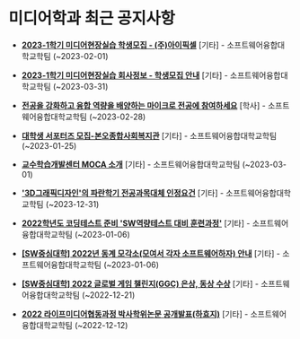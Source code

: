 # 미디어학과 최근 공지사항

* **[2023-1학기 미디어현장실습 학생모집 - (주)아이픽셀](https://media.ajou.ac.kr/media/board/board01.jsp?mode=view&amp;article_no=233441&amp;board_wrapper=%2Fmedia%2Fboard%2Fboard01.jsp&amp;pager.offset=0&amp;board_no=304)**
 [기타] - 소프트웨어융합대학교학팀 (~2023-02-01)

* **[2023-1학기 미디어현장실습 회사정보 - 학생모집 안내](https://media.ajou.ac.kr/media/board/board01.jsp?mode=view&amp;article_no=233440&amp;board_wrapper=%2Fmedia%2Fboard%2Fboard01.jsp&amp;pager.offset=0&amp;board_no=304)**
 [기타] - 소프트웨어융합대학교학팀 (~2023-03-31)

* **[전공을 강화하고 융합 역량을 배양하는 마이크로 전공에 참여하세요](https://media.ajou.ac.kr/media/board/board01.jsp?mode=view&amp;article_no=233439&amp;board_wrapper=%2Fmedia%2Fboard%2Fboard01.jsp&amp;pager.offset=0&amp;board_no=304)**
 [학사] - 소프트웨어융합대학교학팀 (~2023-02-28)

* **[대학생 서포터즈 모집-본오종합사회복지관](https://media.ajou.ac.kr/media/board/board01.jsp?mode=view&amp;article_no=233141&amp;board_wrapper=%2Fmedia%2Fboard%2Fboard01.jsp&amp;pager.offset=0&amp;board_no=304)**
 [기타] - 소프트웨어융합대학교학팀 (~2023-01-25)

* **[교수학습개발센터 MOCA 소개](https://media.ajou.ac.kr/media/board/board01.jsp?mode=view&amp;article_no=232970&amp;board_wrapper=%2Fmedia%2Fboard%2Fboard01.jsp&amp;pager.offset=0&amp;board_no=304)**
 [기타] - 소프트웨어융합대학교학팀 (~2023-03-01)

* **[&#x27;3D그래픽디자인&#x27;의 파란학기 전공과목대체 인정요건](https://media.ajou.ac.kr/media/board/board01.jsp?mode=view&amp;article_no=232882&amp;board_wrapper=%2Fmedia%2Fboard%2Fboard01.jsp&amp;pager.offset=0&amp;board_no=304)**
 [기타] - 소프트웨어융합대학교학팀 (~2023-12-31)

* **[2022학년도 코딩테스트 준비 &#x27;SW역량테스트 대비 훈련과정&#x27;](https://media.ajou.ac.kr/media/board/board01.jsp?mode=view&amp;article_no=232867&amp;board_wrapper=%2Fmedia%2Fboard%2Fboard01.jsp&amp;pager.offset=0&amp;board_no=304)**
 [기타] - 소프트웨어융합대학교학팀 (~2023-01-06)

* **[[SW중심대학] 2022년 동계 모각소(모여서 각자 소프트웨어하자) 안내](https://media.ajou.ac.kr/media/board/board01.jsp?mode=view&amp;article_no=232828&amp;board_wrapper=%2Fmedia%2Fboard%2Fboard01.jsp&amp;pager.offset=0&amp;board_no=304)**
 [기타] - 소프트웨어융합대학교학팀 (~2023-01-06)

* **[[SW중심대학] 2022 글로벌 게임 챌린지(GGC) 은상, 동상 수상](https://media.ajou.ac.kr/media/board/board01.jsp?mode=view&amp;article_no=232794&amp;board_wrapper=%2Fmedia%2Fboard%2Fboard01.jsp&amp;pager.offset=0&amp;board_no=304)**
 [기타] - 소프트웨어융합대학교학팀 (~2022-12-21)

* **[2022 라이프미디어협동과정 박사학위논문 공개발표(하효지)](https://media.ajou.ac.kr/media/board/board01.jsp?mode=view&amp;article_no=232777&amp;board_wrapper=%2Fmedia%2Fboard%2Fboard01.jsp&amp;pager.offset=0&amp;board_no=304)**
 [기타] - 소프트웨어융합대학교학팀 (~2022-12-12)
